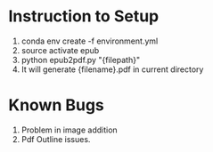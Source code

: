 # Instruction to Setup
1. conda env create -f environment.yml
2. source activate epub
3. python epub2pdf.py "{filepath}"
4. It will generate {filename}.pdf in current directory

# Known Bugs
1. Problem in image addition
2. Pdf Outline issues.
